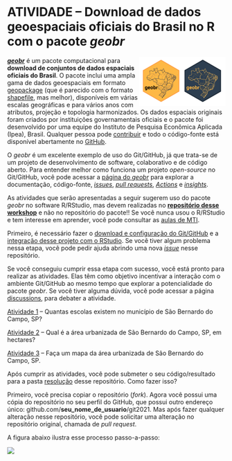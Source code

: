 # ATIVIDADE – Download de dados geoespaciais oficiais do Brasil no R com o pacote *geobr*

<img align="right" width="200" src="figuras/logos/geobr.png">

[***geobr***](https://ipeagit.github.io/geobr/) é um pacote computacional para **download de conjuntos de dados espaciais oficiais do Brasil**. O pacote inclui uma ampla gama de dados geoespaciais em formato [geopackage](https://en.wikipedia.org/wiki/GeoPackage) (que é parecido com o formato [shapefile](https://en.wikipedia.org/wiki/Shapefile), mas melhor), disponíveis em várias escalas geográficas e para vários anos com atributos, projeção e topologia harmonizados. Os dados espaciais originais foram criados por instituições governamentais oficiais e o pacote foi desenvolvido por uma equipe do Instituto de Pesquisa Econômica Aplicada (Ipea), Brasil. Qualquer pessoa pode [contribuir](https://github.com/ipeaGIT/geobr/blob/master/CONTRIBUTING.md) e todo o código-fonte está disponível abertamente no [GitHub](https://github.com/ipeaGIT/geobr).

O *geobr* é um excelente exemplo de uso do Git/GitHub, já que trata-se de um projeto de desenvolvimento de software, colaborativo e de código aberto. Para entender melhor como funciona um projeto *open-source* no Git/GitHub, você pode acessar a [página do *geobr*](https://github.com/ipeaGIT/geobr) para explorar a documentação, código-fonte, [*issues*](https://github.com/ipeaGIT/geobr/issues), [*pull requests*](https://github.com/ipeaGIT/geobr/pulls), [*Actions*](https://github.com/ipeaGIT/geobr/actions) e [*insights*](https://github.com/ipeaGIT/geobr/pulse).

As atividades que serão apresentadas a seguir sugerem uso do pacote *geobr* no software R/RStudio, mas devem realizadas no [**repositório desse workshop**](https://github.com/luisfelipebr/git2021) e não no repositório do pacote!! Se você nunca usou o R/RStudio e tem interesse em aprender, você pode consultar as [aulas de MTI](https://luisfelipebr.github.io/mti2020/).

Primeiro, é necessário fazer o [download e configuração do Git/GitHub](#) e a [integração desse projeto com o RStudio](#). Se você tiver algum problema nessa etapa, você pode pedir ajuda abrindo uma nova [*issue*](https://github.com/luisfelipebr/git2021/issues) nesse repositório.

Se você conseguiu cumprir essa etapa com sucesso, você está pronto para realizar as atividades. Elas têm como objetivo incentivar a interação com o ambiente Git/GitHub ao mesmo tempo que explorar a potencialidade do pacote *geobr*. Se você tiver alguma dúvida, você pode acessar a página [discussions](https://github.com/luisfelipebr/git2021/discussions), para debater a atividade.

[Atividade 1]() – Quantas escolas existem no município de São Bernardo do Campo, SP?

[Atividade 2]() – Qual é a área urbanizada de São Bernardo do Campo, SP, em hectares?

[Atividade 3]() – Faça um mapa da área urbanizada de São Bernardo do Campo, SP.

Após cumprir as atividades, você pode submeter o seu código/resultado para a pasta [resolução]() desse repositório. Como fazer isso?

Primeiro, você precisa copiar o repositório (*fork*). Agora você possui uma cópia do repositório no seu perfil do GitHub, que possui outro endereço único: github.com/**seu_nome_de_usuario**/git2021. Mas após fazer qualquer alteração nesse repositório, você pode solicitar uma alteração no repositório original, chamada de *pull request*.

A figura abaixo ilustra esse processo passo-a-passo:

![](figuras/pull_request.gif)
